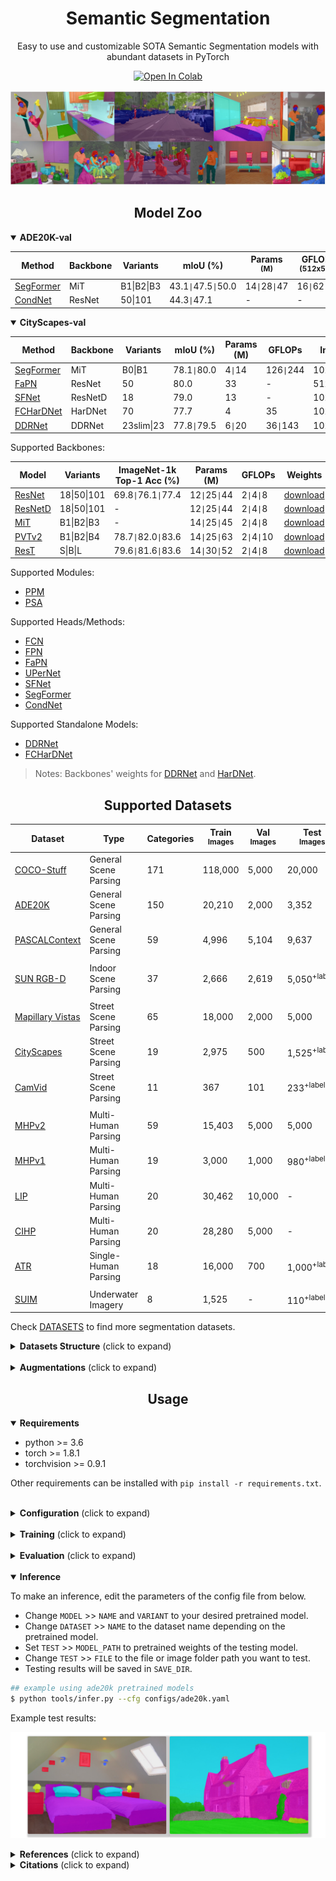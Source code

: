 # <div align="center">Semantic Segmentation</div>

<div align="center">
<p>Easy to use and customizable SOTA Semantic Segmentation models with abundant datasets in PyTorch</p>

<a href="https://colab.research.google.com/github/sithu31296/semantic-segmentation/blob/main/tutorial.ipynb"><img src="https://colab.research.google.com/assets/colab-badge.svg" alt="Open In Colab"></a>

</div>

![banner](assests/banner.jpg)

## <div align="center">Model Zoo</div>

[ddrnet]: https://arxiv.org/abs/2101.06085
[hardnet]: https://arxiv.org/abs/1909.00948
[sfnet]: https://arxiv.org/abs/2002.10120

[resnet]: https://arxiv.org/abs/1512.03385
[resnetd]: https://arxiv.org/abs/1812.01187
[rest]: https://arxiv.org/abs/2105.13677v3
[pvtv2]: https://arxiv.org/abs/2106.13797
[segformer]: https://arxiv.org/abs/2105.15203v2
[condnet]: https://arxiv.org/abs/2109.10322

[upernet]: https://arxiv.org/abs/1807.10221
[fpn]: https://arxiv.org/abs/1901.02446
[fapn]: https://arxiv.org/abs/2108.07058
[fcn]: https://arxiv.org/abs/1411.4038

[psa]: https://arxiv.org/abs/2107.00782
[psp]: https://arxiv.org/abs/1612.01105

[resnetw]: https://drive.google.com/drive/folders/1MXP3Qx51c91PL9P52Tv89t90SaiTYuaC?usp=sharing
[mit]: https://drive.google.com/drive/folders/1b7bwrInTW4VLEm27YawHOAMSMikga2Ia
[segformerw]: https://drive.google.com/drive/folders/1UUMCAA51zkBBGAGh9zAX79q0YzHaa0p8?usp=sharing
[ddrnetw]: https://drive.google.com/drive/folders/15-rUFFwhKVra-6Y46HdcsfFCdOM4oEJA?usp=sharing
[ddrnetbw]: https://drive.google.com/drive/folders/15d-JHTt6k335ieHEMTGt1nWJHnxfP3LN?usp=sharing
[fchardnetw]: https://drive.google.com/file/d/1QK1qgaKOPAatx-DHNmv7Mu0S0cE1fHCN/view?usp=sharing
[hardnetw]: https://drive.google.com/file/d/1HAFHvtodAPL_eb4LX_rb0FJZyKTOo4mK/view?usp=sharing
[resnetdw]: https://drive.google.com/drive/folders/1sVyewBDkePlw3kbvhUD4PvUxjro4iKFy?usp=sharing 
[pvtw]: https://drive.google.com/drive/folders/10Dd9BEe4wv71dC5BXhsL_C6KeI_Rcxm3?usp=sharing
[restw]: https://drive.google.com/drive/folders/1R2cewgHo6sYcQnRGBBIndjNomumBwekr?usp=sharing

<details open>
  <summary><strong>ADE20K-val</strong></summary>

Method | Backbone | Variants | mIoU (%) | Params <br><sup>(M) | GFLOPs <br><sup>(512x512) | Weights
--- | --- | --- | --- | --- | --- | ---
[SegFormer][segformer] | MiT | B1\|B2\|B3 | 43.1`\|`47.5`\|`50.0 | 14`\|`28`\|`47 | 16`\|`62`\|`79 | [download][segformerw]
[CondNet][condnet] | ResNet | 50\|101 | 44.3`\|`47.1 | - | - | N/A
</details>

<details open>
  <summary><strong>CityScapes-val</strong></summary>

Method | Backbone | Variants | mIoU (%) | Params (M) | GFLOPs | Img Size | Weights
--- | --- | --- | --- | --- | --- | --- | ---
[SegFormer][segformer] | MiT | B0\|B1 | 78.1`\|`80.0 | 4`\|`14 | 126`\|`244 | 1024x1024 | N/A
[FaPN][fapn] | ResNet | 50 | 80.0 | 33 | - | 512x1024 | N/A
[SFNet][sfnet] | ResNetD | 18 | 79.0 | 13 | - | 1024x1024 | N/A
[FCHarDNet][hardnet] | HarDNet | 70 | 77.7 | 4 | 35 | 1024x1024 | [download][fchardnetw]
[DDRNet][ddrnet] | DDRNet | 23slim\|23 | 77.8`\|`79.5 | 6`\|`20 | 36`\|`143 | 1024x2048 | [download][ddrnetw]
</details>

Supported Backbones:

Model | Variants | ImageNet-1k Top-1 Acc (%) | Params (M) | GFLOPs | Weights
--- | --- | --- | --- | --- | ---
[ResNet][resnet] | 18\|50\|101 | 69.8`\|`76.1`\|`77.4 | 12`\|`25`\|`44 | 2`\|`4`\|`8 | [download][resnetw]
[ResNetD][resnetd] | 18\|50\|101 | - | 12`\|`25`\|`44 | 2`\|`4`\|`8 | [download][resnetdw]
[MiT][segformer] | B1\|B2\|B3 | - | 14`\|`25`\|`45 | 2`\|`4`\|`8 | [download][mit]
[PVTv2][pvtv2] | B1\|B2\|B4 | 78.7`\|`82.0`\|`83.6 | 14`\|`25`\|`63 | 2`\|`4`\|`10 | [download][pvtw]
[ResT][rest] | S\|B\|L | 79.6`\|`81.6`\|`83.6 | 14`\|`30`\|`52 | 2`\|`4`\|`8 | [download][restw]

Supported Modules:
* [PPM][psp]
* [PSA][psa]

Supported Heads/Methods:
* [FCN][fcn]
* [FPN][fpn]
* [FaPN][fapn]
* [UPerNet][upernet]
* [SFNet][sfnet] 
* [SegFormer][segformer]
* [CondNet][condnet]

Supported Standalone Models:
* [DDRNet][ddrnet]
* [FCHarDNet][hardnet]

> Notes: Backbones' weights for [DDRNet][ddrnetbw] and [HarDNet][hardnetw].

## <div align="center">Supported Datasets</div>

[ade20k]: http://sceneparsing.csail.mit.edu/
[cityscapes]: https://www.cityscapes-dataset.com/
[camvid]: http://mi.eng.cam.ac.uk/research/projects/VideoRec/CamVid/
[cocostuff]: https://github.com/nightrome/cocostuff
[mhp]: https://lv-mhp.github.io/
[lip]: http://sysu-hcp.net/lip/index.php
[atr]: https://github.com/lemondan/HumanParsing-Dataset
[pascalcontext]: https://cs.stanford.edu/~roozbeh/pascal-context/
[pcannos]: https://drive.google.com/file/d/1hOQnuTVYE9s7iRdo-6iARWkN2-qCAoVz/view?usp=sharing
[suim]: http://irvlab.cs.umn.edu/resources/suim-dataset
[mv]: https://www.mapillary.com/dataset/vistas
[sunrgbd]: https://rgbd.cs.princeton.edu/

Dataset | Type | Categories | Train <br><sup>Images | Val<br><sup>Images | Test<br><sup>Images | Image Size<br><sup>(HxW)
--- | --- | --- | --- | --- | --- | ---
[COCO-Stuff][cocostuff] | General Scene Parsing | 171 | 118,000 | 5,000 | 20,000 | -
[ADE20K][ade20k] | General Scene Parsing | 150 | 20,210 | 2,000 | 3,352 | -
[PASCALContext][pascalcontext] | General Scene Parsing | 59 | 4,996 | 5,104 | 9,637 | -
||
[SUN RGB-D][sunrgbd] | Indoor Scene Parsing | 37 | 2,666 | 2,619 | 5,050<sup>+labels | -
||
[Mapillary Vistas][mv] | Street Scene Parsing | 65 | 18,000 | 2,000 | 5,000 | 1080x1920
[CityScapes][cityscapes] | Street Scene Parsing | 19 | 2,975 | 500 | 1,525<sup>+labels | 1024x2048
[CamVid][camvid] | Street Scene Parsing | 11 | 367 | 101 | 233<sup>+labels | 720x960
||
[MHPv2][mhp] | Multi-Human Parsing | 59 | 15,403 | 5,000 | 5,000 | -
[MHPv1][mhp] | Multi-Human Parsing | 19 | 3,000 | 1,000 | 980<sup>+labels | -
[LIP][lip] | Multi-Human Parsing | 20 | 30,462 | 10,000 | - | -
[CIHP][lip] | Multi-Human Parsing | 20 | 28,280 | 5,000 | - | -
[ATR][atr] | Single-Human Parsing | 18 | 16,000 | 700 | 1,000<sup>+labels | -
||
[SUIM][suim] | Underwater Imagery | 8 | 1,525 | - | 110<sup>+labels | -

Check [DATASETS](./DATASETS.md) to find more segmentation datasets.

<details>
  <summary><strong>Datasets Structure</strong> (click to expand)</summary>

Datasets should have the following structure:

```
data
|__ ADEChallenge
    |__ ADEChallengeData2016
        |__ images
            |__ training
            |__ validation
        |__ annotations
            |__ training
            |__ validation

|__ CityScapes
    |__ leftImg8bit
        |__ train
        |__ val
        |__ test
    |__ gtFine
        |__ train
        |__ val
        |__ test

|__ CamVid
    |__ train
    |__ val
    |__ test
    |__ train_labels
    |__ val_labels
    |__ test_labels
    
|__ VOCdevkit
    |__ VOC2010
        |__ JPEGImages
        |__ SegmentationClassContext
        |__ ImageSets
            |__ SegmentationContext
                |__ train.txt
                |__ val.txt
    
|__ COCO
    |__ images
        |__ train2017
        |__ val2017
    |__ labels
        |__ train2017
        |__ val2017

|__ MHPv1
    |__ images
    |__ annotations
    |__ train_list.txt
    |__ test_list.txt

|__ MHPv2
    |__ train
        |__ images
        |__ parsing_annos
    |__ val
        |__ images
        |__ parsing_annos

|__ LIP
    |__ LIP
        |__ TrainVal_images
            |__ train_images
            |__ val_images
        |__ TrainVal_parsing_annotations
            |__ train_segmentations
            |__ val_segmentations

    |__ CIHP
        |__ instance-leve_human_parsing
            |__ train
                |__ Images
                |__ Category_ids
            |__ val
                |__ Images
                |__ Category_ids

    |__ ATR
        |__ humanparsing
            |__ JPEGImages
            |__ SegmentationClassAug

|__ SUIM
    |__ train_val
        |__ images
        |__ masks
    |__ TEST
        |__ images
        |__ masks

|__ SunRGBD
    |__ SUNRGBD
        |__ kv1/kv2/realsense/xtion
    |__ SUNRGBDtoolbox
        |__ traintestSUNRGBD
            |__ allsplit.mat

|__ Mapillary
    |__ training
        |__ images
        |__ labels
    |__ validation
        |__ images
        |__ labels
```

> Note: For PASCALContext, download the annotations from [here](pcannos) and put it in VOC2010.

</details>

<br>
<details>
  <summary><strong>Augmentations</strong> (click to expand)</summary>

Check out the notebook [here](./datasets/aug_test.ipynb) to test the augmentation effects.

Pixel-level Transforms:
* ColorJitter (Brightness, Contrast, Saturation, Hue)
* Gamma, Sharpness, AutoContrast, Equalize, Posterize
* GaussianBlur, Grayscale

Spatial-level Transforms:
* Affine, RandomRotation
* HorizontalFlip, VerticalFlip
* CenterCrop, RandomCrop
* Pad, ResizePad, Resize
* RandomResizedCrop

</details>

## <div align="center">Usage</div>

<details open>
  <summary><strong>Requirements</strong></summary>

* python >= 3.6
* torch >= 1.8.1
* torchvision >= 0.9.1

Other requirements can be installed with `pip install -r requirements.txt`.

</details>

<br>
<details>
  <summary><strong>Configuration</strong> (click to expand)</summary>

Create a configuration file in `configs`. Sample configuration for ADE20K dataset can be found [here](configs/ade20k.yaml). Then edit the fields you think if it is needed. This configuration file is needed for all of training, evaluation and prediction scripts.

</details>

<br>
<details>
  <summary><strong>Training</strong> (click to expand)</summary>

To train with a single GPU:

```bash
$ python tools/train.py --cfg configs/CONFIG_FILE.yaml
```

To train with multiple gpus, set `DDP` field in config file to `true` and run as follows:

```bash
$ python -m torch.distributed.launch --nproc_per_node=2 --use_env tools/train.py --cfg configs/CONFIG_FILE.yaml
```

</details>

<br>
<details>
  <summary><strong>Evaluation</strong> (click to expand)</summary>

Make sure to set `MODEL_PATH` of the configuration file to your trained model directory.

```bash
$ python tools/val.py --cfg configs/CONFIG_FILE.yaml
```

To evaluate with multi-scale and flip, change `ENABLE` field in `MSF` to `true` and run the same command as above.

</details>

<br>
<details open>
  <summary><strong>Inference</strong></summary>

To make an inference, edit the parameters of the config file from below.
* Change `MODEL` >> `NAME` and `VARIANT` to your desired pretrained model.
* Change `DATASET` >> `NAME` to the dataset name depending on the pretrained model.
* Set `TEST` >> `MODEL_PATH` to pretrained weights of the testing model.
* Change `TEST` >> `FILE` to the file or image folder path you want to test.
* Testing results will be saved in `SAVE_DIR`.

```bash
## example using ade20k pretrained models
$ python tools/infer.py --cfg configs/ade20k.yaml
```

Example test results:

![test_result](./assests/infer_result.jpg)

</details>

<details>
  <summary><strong>References</strong> (click to expand)</summary>

* https://github.com/CoinCheung/BiSeNet
* https://github.com/open-mmlab/mmsegmentation
* https://github.com/rwightman/pytorch-image-models

</details>

<details>
  <summary><strong>Citations</strong> (click to expand)</summary>

```
@article{xie2021segformer,
  title={SegFormer: Simple and Efficient Design for Semantic Segmentation with Transformers},
  author={Xie, Enze and Wang, Wenhai and Yu, Zhiding and Anandkumar, Anima and Alvarez, Jose M and Luo, Ping},
  journal={arXiv preprint arXiv:2105.15203},
  year={2021}
}

@misc{xiao2018unified,
  title={Unified Perceptual Parsing for Scene Understanding}, 
  author={Tete Xiao and Yingcheng Liu and Bolei Zhou and Yuning Jiang and Jian Sun},
  year={2018},
  eprint={1807.10221},
  archivePrefix={arXiv},
  primaryClass={cs.CV}
}

@article{hong2021deep,
  title={Deep Dual-resolution Networks for Real-time and Accurate Semantic Segmentation of Road Scenes},
  author={Hong, Yuanduo and Pan, Huihui and Sun, Weichao and Jia, Yisong},
  journal={arXiv preprint arXiv:2101.06085},
  year={2021}
}

@misc{zhang2021rest,
  title={ResT: An Efficient Transformer for Visual Recognition}, 
  author={Qinglong Zhang and Yubin Yang},
  year={2021},
  eprint={2105.13677},
  archivePrefix={arXiv},
  primaryClass={cs.CV}
}

@misc{huang2021fapn,
  title={FaPN: Feature-aligned Pyramid Network for Dense Image Prediction}, 
  author={Shihua Huang and Zhichao Lu and Ran Cheng and Cheng He},
  year={2021},
  eprint={2108.07058},
  archivePrefix={arXiv},
  primaryClass={cs.CV}
}

@misc{wang2021pvtv2,
  title={PVTv2: Improved Baselines with Pyramid Vision Transformer}, 
  author={Wenhai Wang and Enze Xie and Xiang Li and Deng-Ping Fan and Kaitao Song and Ding Liang and Tong Lu and Ping Luo and Ling Shao},
  year={2021},
  eprint={2106.13797},
  archivePrefix={arXiv},
  primaryClass={cs.CV}
}

@article{Liu2021PSA,
  title={Polarized Self-Attention: Towards High-quality Pixel-wise Regression},
  author={Huajun Liu and Fuqiang Liu and Xinyi Fan and Dong Huang},
  journal={Arxiv Pre-Print arXiv:2107.00782 },
  year={2021}
}

@misc{chao2019hardnet,
  title={HarDNet: A Low Memory Traffic Network}, 
  author={Ping Chao and Chao-Yang Kao and Yu-Shan Ruan and Chien-Hsiang Huang and Youn-Long Lin},
  year={2019},
  eprint={1909.00948},
  archivePrefix={arXiv},
  primaryClass={cs.CV}
}

@inproceedings{sfnet,
  title={Semantic Flow for Fast and Accurate Scene Parsing},
  author={Li, Xiangtai and You, Ansheng and Zhu, Zhen and Zhao, Houlong and Yang, Maoke and Yang, Kuiyuan and Tong, Yunhai},
  booktitle={ECCV},
  year={2020}
}

@article{Li2020SRNet,
  title={Towards Efficient Scene Understanding via Squeeze Reasoning},
  author={Xiangtai Li and Xia Li and Ansheng You and Li Zhang and Guang-Liang Cheng and Kuiyuan Yang and Y. Tong and Zhouchen Lin},
  journal={ArXiv},
  year={2020},
  volume={abs/2011.03308}
}

@ARTICLE{Yucondnet21,
  author={Yu, Changqian and Shao, Yuanjie and Gao, Changxin and Sang, Nong},
  journal={IEEE Signal Processing Letters}, 
  title={CondNet: Conditional Classifier for Scene Segmentation}, 
  year={2021},
  volume={28},
  number={},
  pages={758-762},
  doi={10.1109/LSP.2021.3070472}
}

```

</details>
